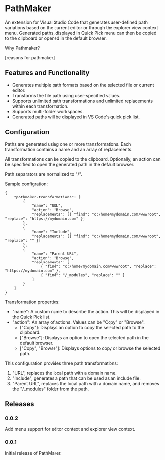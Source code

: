 # PathMaker

An extension for Visual Studio Code that generates user-defined path variations based on the current editor or through the explorer view context menu. Generated paths, displayed in Quick Pick menu can then be copied to the clipboard or opened in the default browser.

Why Pathmaker?

[reasons for pathmaker]

## Features and Functionality

- Generates multiple path formats based on the selected file or current editor.
- Transforms the file path using user-specified values.
- Supports unlimited path transformations and unlimited replacements within each transformation.
- Supports multi-folder workspaces.
- Generated paths will be displayed in VS Code's quick pick list.

## Configuration

Paths are generated using one or more transformations. Each transformation contains a name and an array of replacements.

All transformations can be copied to the clipboard. Optionally, an action can be specified to open the generated path in the default browser.

Path separators are normalized to "/".

Sample configration:

```
{
	"pathmaker.transformations": [
		{
			"name": "URL",
			"action": "Browse",
			"replacements": [{ "find": "c:/home/mydomain.com/wwwroot", "replace": "https://mydomain.com" }]
		},
		{
			"name": "Include",
			"replacements": [{ "find": "c:/home/mydomain.com/wwwroot", "replace": "" }]
		},
		{
			"name": "Parent URL",
			"action": "Browse",
			"replacements": [
				{ "find": "c:/home/mydomain.com/wwwroot", "replace": "https://mydomain.com" },
				{ "find": "/_modules", "replace": "" }
			]
		}
	]
}
```

Transformation properties:

- "name": A custom name to describe the action. This will be displayed in the Quick Pick list.
- "action": An array of actions. Values can be "Copy" or "Browse".
  - ["Copy"]: Displays an option to copy the selected path to the clipboard.
  - ["Browse"]: Displays an option to open the selected path in the default browser.
  - ["Copy", "Browse"]: Displays options to copy or browse the selected path.

This configuration provides three path transformations:

1. "URL", replaces the local path with a domain name.
2. "Include", generates a path that can be used as an include file.
3. "Parent URL", replaces the local path with a domain name, and removes the "/\_modules" folder from the path.

## Releases

### 0.0.2

Add menu support for editor context and explorer view context.

### 0.0.1

Initial release of PathMaker.
